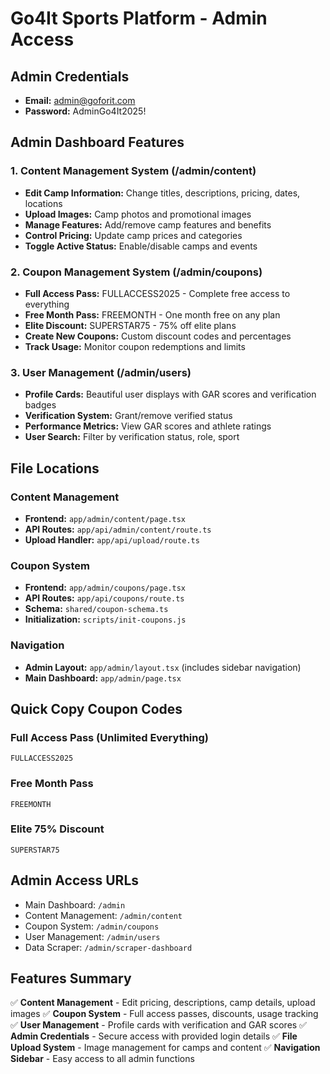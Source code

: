 # Go4It Sports Platform - Admin Access

## Admin Credentials
- **Email:** admin@goforit.com  
- **Password:** AdminGo4It2025!

## Admin Dashboard Features

### 1. Content Management System (/admin/content)
- **Edit Camp Information:** Change titles, descriptions, pricing, dates, locations
- **Upload Images:** Camp photos and promotional images 
- **Manage Features:** Add/remove camp features and benefits
- **Control Pricing:** Update camp prices and categories
- **Toggle Active Status:** Enable/disable camps and events

### 2. Coupon Management System (/admin/coupons)
- **Full Access Pass:** FULLACCESS2025 - Complete free access to everything
- **Free Month Pass:** FREEMONTH - One month free on any plan
- **Elite Discount:** SUPERSTAR75 - 75% off elite plans
- **Create New Coupons:** Custom discount codes and percentages
- **Track Usage:** Monitor coupon redemptions and limits

### 3. User Management (/admin/users)
- **Profile Cards:** Beautiful user displays with GAR scores and verification badges
- **Verification System:** Grant/remove verified status
- **Performance Metrics:** View GAR scores and athlete ratings
- **User Search:** Filter by verification status, role, sport

## File Locations

### Content Management
- **Frontend:** `app/admin/content/page.tsx`
- **API Routes:** `app/api/admin/content/route.ts`
- **Upload Handler:** `app/api/upload/route.ts`

### Coupon System  
- **Frontend:** `app/admin/coupons/page.tsx`
- **API Routes:** `app/api/coupons/route.ts`
- **Schema:** `shared/coupon-schema.ts`
- **Initialization:** `scripts/init-coupons.js`

### Navigation
- **Admin Layout:** `app/admin/layout.tsx` (includes sidebar navigation)
- **Main Dashboard:** `app/admin/page.tsx`

## Quick Copy Coupon Codes

### Full Access Pass (Unlimited Everything)
```
FULLACCESS2025
```

### Free Month Pass
```
FREEMONTH
```

### Elite 75% Discount
```
SUPERSTAR75
```

## Admin Access URLs
- Main Dashboard: `/admin`
- Content Management: `/admin/content`
- Coupon System: `/admin/coupons`
- User Management: `/admin/users`
- Data Scraper: `/admin/scraper-dashboard`

## Features Summary
✅ **Content Management** - Edit pricing, descriptions, camp details, upload images
✅ **Coupon System** - Full access passes, discounts, usage tracking
✅ **User Management** - Profile cards with verification and GAR scores
✅ **Admin Credentials** - Secure access with provided login details
✅ **File Upload System** - Image management for camps and content
✅ **Navigation Sidebar** - Easy access to all admin functions